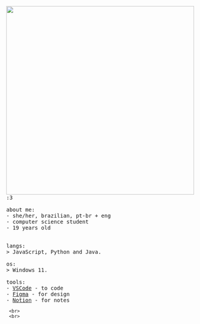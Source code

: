 <p float="left">
 <img src="https://i.pinimg.com/736x/66/66/70/66667074afde63636a82d302cf805f15.jpg" width="500" align="left">
  <p float="left">
    <samp>
      :3 
      <br>
      <br>
      about me:<br>
             - she/her, brazilian, pt-br + eng <br>
             - computer science student<br>
             -  19 years old <br>
             
<br>
      <br>
      langs:<br>
          > JavaScript, Python and Java.
      <br>
      <br>
      os:<br>
        >  Windows 11.
      <br>
      <br>
      tools:<br>
        - <a href="https://code.visualstudio.com">VSCode</a> - to code<br>
        - <a href="https://www.figma.com/">Figma</a> - for design<br>
        - <a href="https://www.notion.so/">Notion</a> - for notes
          
     <br>
     <br>
      
  </p>
</p>


